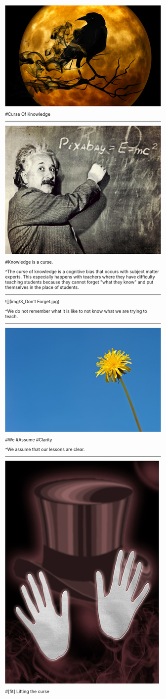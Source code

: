 ![](img/1_RavenCrowCreepyDarkness.jpg)

#Curse Of Knowledge

---

![](img/2_Einstein.jpg)

#Knowledge is a curse.

^The curse of knowledge is a cognitive bias that occurs with subject matter experts.  This especially happens with teachers where they have difficulty teaching students because they cannot forget "what they know" and put themselves in the place of students.

---

![](img/3_Don't Forget.jpg)

^We do not remember what it is like to not know what we are trying to teach.

---

![original](img/4_Clarity.jpg)

#We
#Assume
#Clarity

^We assume that our lessons are clear.

---

![left](img/5_LiftingTheCurse.jpg)

#[fit] Lifting the curse